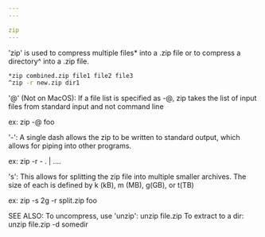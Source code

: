 ```yaml
---
---

zip
---
```


'zip' is used to compress multiple files* into a .zip file
or to compress a directory^ into a .zip file.

~~~ bash
*zip combined.zip file1 file2 file3
^zip -r new.zip dir1
~~~

<!--more-->
'@' (Not on MacOS): If a file list is specified as -@, zip takes
the list of input files from standard input and not command line

ex: zip -@ foo

'-': A single dash allows the zip to be written to standard
output, which allows for piping into other programs.

ex: zip -r - . | ....

's': This allows for splitting the zip file into multiple
smaller archives. The size of each is defined by k (kB),
m (MB), g(GB), or t(TB)

ex: zip -s 2g -r split.zip foo

SEE ALSO:
To uncompress, use 'unzip':
unzip file.zip
To extract to a dir:
unzip file.zip -d somedir
